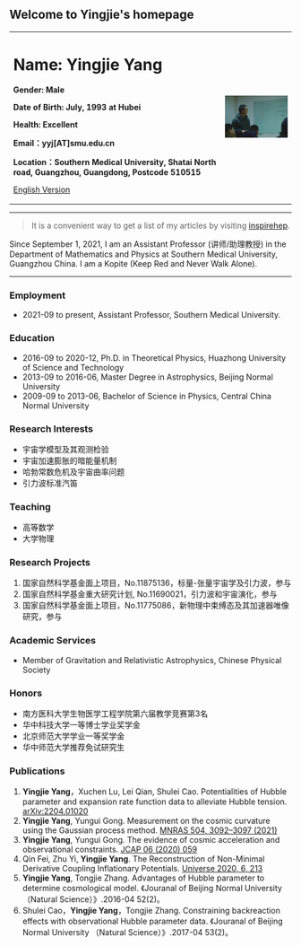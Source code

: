 ## Welcome to Yingjie's homepage

<div>
<table border="0">
  <tr>
    <td width="75%">
      <h1>Name: Yingjie Yang</h1>
      <p><b>Gender: Male</b></p>
      <p><b>Date of Birth: July, 1993 at Hubei</b></p>
      <p><b>Health: Excellent</b></p>
      <p><b>Email：yyj[AT]smu.edu.cn</b></p>
      <p><b>Location：Southern Medical University, Shatai North road, Guangzhou, Guangdong, Postcode 510515</b></p>
      <p><a href="/index-en.html">English Version</a></p>
    </td>
    <td width="25%">
      <img src="/yyj.jpg" width="100%">
    </td>
  </tr>
</table>
</div>

---

> It is a convenient way to get a list of my articles by visiting [inspirehep](https://inspirehep.net/authors/1804682?ui-citation-summary=true).

Since September 1, 2021, I am an Assistant Professor (讲师/助理教授) in the Department of Mathematics and Physics at Southern Medical University, Guangzhou China. I am a Kopite (Keep Red and Never Walk Alone).

---

### Employment
- 2021-09 to present, Assistant Professor, Southern Medical University.

### Education
- 2016-09 to 2020-12, Ph.D. in Theoretical Physics, Huazhong University of Science and Technology
- 2013-09 to 2016-06, Master Degree in Astrophysics, Beijing Normal University
- 2009-09 to 2013-06, Bachelor of Science in Physics, Central China Normal University

### Research Interests
- 宇宙学模型及其观测检验
- 宇宙加速膨胀的暗能量机制
- 哈勃常数危机及宇宙曲率问题
- 引力波标准汽笛

### Teaching
- 高等数学
- 大学物理 

### Research Projects
1. 国家自然科学基金面上项目，No.11875136，标量-张量宇宙学及引力波，参与
2. 国家自然科学基金重大研究计划, No.11690021，引力波和宇宙演化，参与
3. 国家自然科学基金面上项目，No.11775086，新物理中束缚态及其加速器唯像研究，参与

### Academic Services
- Member of Gravitation and Relativistic Astrophysics, Chinese Physical Society

### Honors
- 南方医科大学生物医学工程学院第六届教学竞赛第3名
- 华中科技大学一等博士学业奖学金
- 北京师范大学学业一等奖学金
- 华中师范大学推荐免试研究生

### Publications
1. **Yingjie Yang**，Xuchen Lu, Lei Qian, Shulei Cao. Potentialities of Hubble parameter and expansion rate function data to alleviate Hubble tension. [arXiv:2204.01020](https://arxiv.org/abs/2204.01020)
2. **Yingjie Yang**, Yungui Gong. Measurement on the cosmic curvature using the Gaussian process method. [MNRAS 504, 3092–3097 (2021)](https://doi.org/10.1093/mnras/stab1085)
3. **Yingjie Yang**, Yungui Gong. The evidence of cosmic acceleration and observational constraints. [JCAP 06 (2020) 059](https://doi.org/10.1088/1475-7516/2020/06/059)
4. Qin Fei, Zhu Yi, **Yingjie Yang**. The Reconstruction of Non-Minimal Derivative Coupling Inflationary Potentials. [Universe 2020, 6, 213](https://doi.org/10.3390/universe6110213)
5. **Yingjie Yang**, Tongjie Zhang. Advantages of Hubble parameter to determine cosmological model. 《Jouranal of Beijing Normal University （Natural Science）》.2016-04 52(2)。
6. Shulei Cao，**Yingjie Yang**，Tongjie Zhang. Constraining backreaction effects with observational Hubble parameter data. 《Jouranal of Beijing Normal University （Natural Science）》.2017-04 53(2)。
